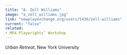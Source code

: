 ```yaml
---
title: "A. Zell Williams"
image: "a_zell_williams.jpg"
link: "newplayexchange.org/users/5436/zell-williams"
current: "false"
related:
- MFA Playwrights’ Workshop
---
```


*Urban Retreat*, New York University
